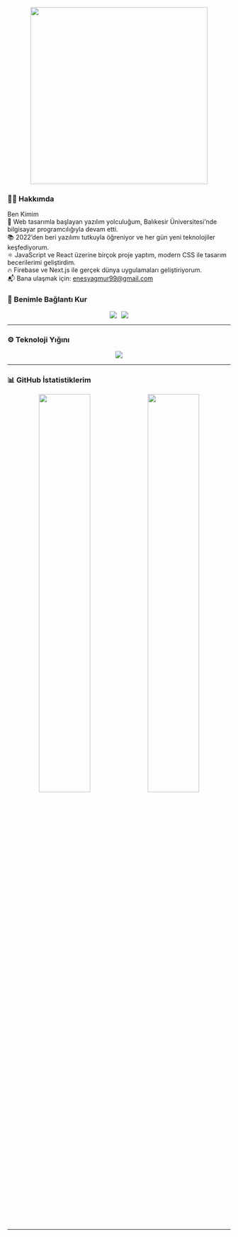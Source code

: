 <p align="center">
  <img src="https://media0.giphy.com/media/v1.Y2lkPTc5MGI3NjExY29vYmZscTZ1azBwd25vczJzbHh4MzQwOHEwbnNna2lnemJkdGNiOCZlcD12MV9pbnRlcm5hbF9naWZfYnlfaWQmY3Q9Zw/fmkYSBlJt3XjNF6p9c/giphy.gif" width="400" />
</p>






### 🧑‍💻 Hakkımda

Ben Kimim  
🚀 Web tasarımla başlayan yazılım yolculuğum, Balıkesir Üniversitesi’nde bilgisayar programcılığıyla devam etti.  
📚 2022’den beri yazılımı tutkuyla öğreniyor ve her gün yeni teknolojiler keşfediyorum.  
⚛️ JavaScript ve React üzerine birçok proje yaptım, modern CSS ile tasarım becerilerimi geliştirdim.  
🔥 Firebase ve Next.js ile gerçek dünya uygulamaları geliştiriyorum.  
📬 Bana ulaşmak için: enesyagmur99@gmail.com


### 🔗 Benimle Bağlantı Kur

<p align="center" style="display: flex; justify-content: center; gap: 10px;">
  <a href="mailto:enesyagmur99@gmail.com"><img src="https://img.shields.io/badge/Gmail-EA4335?style=for-the-badge&logo=gmail&logoColor=white" /></a>
  <a href="https://www.linkedin.com/in/enes-ya%C4%9Fmur-4b6201249/" target="_blank"><img src="https://img.shields.io/badge/LinkedIn-0A66C2?style=for-the-badge&logo=linkedin&logoColor=white" /></a>
</p>

---

### ⚙️ Teknoloji Yığını

<p align="center">
  <img src="https://skillicons.dev/icons?i=html,css,scss,tailwind,js,ts,react,nextjs,firebase" />
</p>

---

### 📊 GitHub İstatistiklerim

<p align="center">
  <img src="https://github-readme-stats.vercel.app/api?username=enesyagmur&show_icons=true&theme=radical" width="48%" />
  <img src="https://github-readme-stats.vercel.app/api/top-langs/?username=enesyagmur&layout=compact&theme=radical" width="48%" />
</p>

---

